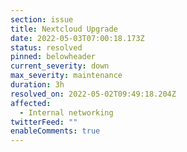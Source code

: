 ```yaml
---
section: issue
title: Nextcloud Upgrade
date: 2022-05-03T07:00:18.173Z
status: resolved
pinned: belowheader
current_severity: down
max_severity: maintenance
duration: 3h
resolved_on: 2022-05-02T09:49:18.204Z
affected:
  - Internal networking
twitterFeed: ""
enableComments: true
---
```

